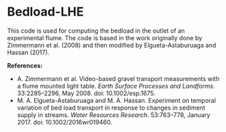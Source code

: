 # Bedload-LHE
 
This code is used for computing the bedload in the outlet of an experimental flume. The code is based in the work originally done by Zimmermann et al. (2008) and then modified by Elgueta-Astaburuaga and Hassan (2017).








**References:** 
- A. Zimmermann et al. Video-based gravel transport measurements with a flume mounted light table. _Earth Surface Processes and Landforms_. 33:2285–2296, May 2008. doi: 10.1002/esp.1675.
- M. A. Elgueta-Astaburuaga and M. A. Hassan. Experiment on temporal variation of bed load transport in response to changes in sediment supply in streams. _Water Resources Research_. 53:763–778, January 2017. doi: 10.1002/2016wr019460.
